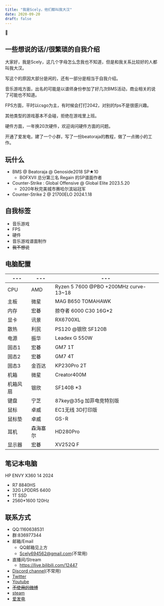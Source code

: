 ```yaml
---
title: "我是Scely，他们都叫我大汉"
date: 2020-09-20
draft: false
---
```


:thinking:

<!--more-->

## 一些想说的话//很繁琐的自我介绍

  大家好，我是Scely，这几个字母怎么念我也不知道，但是和我关系比较好的人都叫我大汉。

  写这个的原因大部分是闲的，还有一部分是相当于自我介绍。
  
  音乐游戏方面，出名的可能是以谱师身份参加了好几次BMS活动，商业相关的说了可能也不知道。

  FPS方面，平时以csgo为主，有时候会打打2042，对别的fps不是很感兴趣。

  其他类型的游戏基本不会碰，拒绝在游戏里上班。

  硬件方面，一年换20次硬件，欢迎询问硬件方面的问题。

  开通了爱发电，建了一个小群，写了一份beatoraja的教程，做了一点微小的工作。

## 玩什么
- BMS @ Beatoraja @ Genoside2018 SP★10
  - BOFXVII 总分第三名 Regain 的SP谱面作者
- Counter-Strike : Global Offensive @ Global Elite 2023.5.20
  - 2020年秋完美城市赛哈尔滨站冠军
- Counter-Strike 2 @ 21700ELO 2024.1.18

## 自我标签
- 音乐游戏
- FPS
- 硬件
- 音乐游戏谱面制作
- ~~我不想说~~

## 电脑配置

---|---|---
---|---|---
CPU | AMD | Ryzen 5 7600 @PBO +200MHz curve-13~18
主板 | 微星 | MAG B650 TOMAHAWK
内存 | 宏碁 | 掠夺者 6000 C30 16G*2
显卡 | 讯景 | RX6700XL
散热 | 利民 | PS120 @银欣 SF120B
电源 | 振华 | Leadex G 550W
固态1 | 宏碁 | GM7 1T
固态2 | 宏碁 | GM7 4T
固态3 | 金百达 | KP230Pro 2T
机箱 | 微星 | Creator400M
机箱风扇 | 银欣 | SF140B *3
键盘 | 宁芝 | 87key@35g 加菲电竞特别版
鼠标 | 卓威 | EC1无线 3D打印版
鼠标垫 | 卓威 | GS-R
耳机 | 森海塞尔 | HD280Pro
显示器 | 宏碁 | XV252Q F


## 笔记本电脑

HP ENVY X360 14 2024
- R7 8840HS
- 32G LPDDR5 6400
- 1T SSD
- 2560*1600 120Hz

## 联系方式

- QQ:1160638531
- 群:836977344
- 邮箱/Email
  - QQ邮箱见上方
  - Scely694562@gmail.com(不常用)
- 直播间/Stream
  - https://live.bilibili.com/12447
- [Discord channel](discord.gg/9mp6h6W)(不常用)
- [Twitter](https://twitter.com/ScelyL)
- [Youtube](https://www.youtube.com/channel/UCEuWgIRKyeApO6dxfca5xOg)
- ~~[不使用的微博](https://weibo.com/2485089434/profile)~~
- [steam](https://steamcommunity.com/id/ScelyM/)
- [爱发电](https://afdian.net/@Scely)

